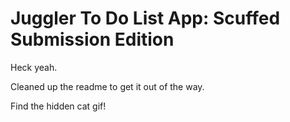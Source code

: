 # Juggler To Do List App: Scuffed Submission Edition
Heck yeah.

Cleaned up the readme to get it out of the way. 

Find the hidden cat gif!
